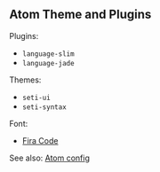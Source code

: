 ## Atom Theme and Plugins

Plugins:

- `language-slim`
- `language-jade`

Themes:

- `seti-ui`
- `seti-syntax`

Font:

- [Fira Code](https://github.com/tonsky/FiraCode)

See also: [Atom config](./atom.cson)
